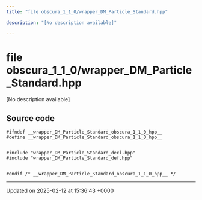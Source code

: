 ```yaml
---
title: "file obscura_1_1_0/wrapper_DM_Particle_Standard.hpp"

description: "[No description available]"

---
```


# file obscura_1_1_0/wrapper_DM_Particle_Standard.hpp

[No description available]




## Source code

```
#ifndef __wrapper_DM_Particle_Standard_obscura_1_1_0_hpp__
#define __wrapper_DM_Particle_Standard_obscura_1_1_0_hpp__


#include "wrapper_DM_Particle_Standard_decl.hpp"
#include "wrapper_DM_Particle_Standard_def.hpp"


#endif /* __wrapper_DM_Particle_Standard_obscura_1_1_0_hpp__ */
```


-------------------------------

Updated on 2025-02-12 at 15:36:43 +0000
